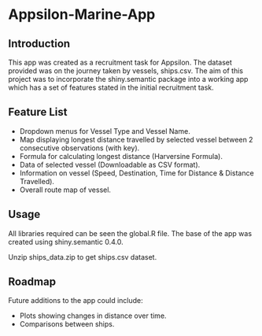 # Appsilon-Marine-App
## Introduction
This app was created as a recruitment task for Appsilon. The dataset provided was on the journey taken by vessels, ships.csv. The aim of this project was to incorporate the shiny.semantic package into a working app which has a set of features stated in the initial recruitment task.
## Feature List
* Dropdown menus for Vessel Type and Vessel Name.
* Map displaying longest distance travelled by selected vessel between 2 consecutive observations (with key).
* Formula for calculating longest distance (Harversine Formula).
* Data of selected vessel (Downloadable as CSV format).
* Information on vessel (Speed, Destination, Time for Distance & Distance Travelled).
* Overall route map of vessel.
## Usage
All libraries required can be seen the global.R file. The base of the app was created using shiny.semantic 0.4.0.

Unzip ships_data.zip to get ships.csv dataset. 
## Roadmap
Future additions to the app could include:
* Plots showing changes in distance over time.
* Comparisons between ships.
